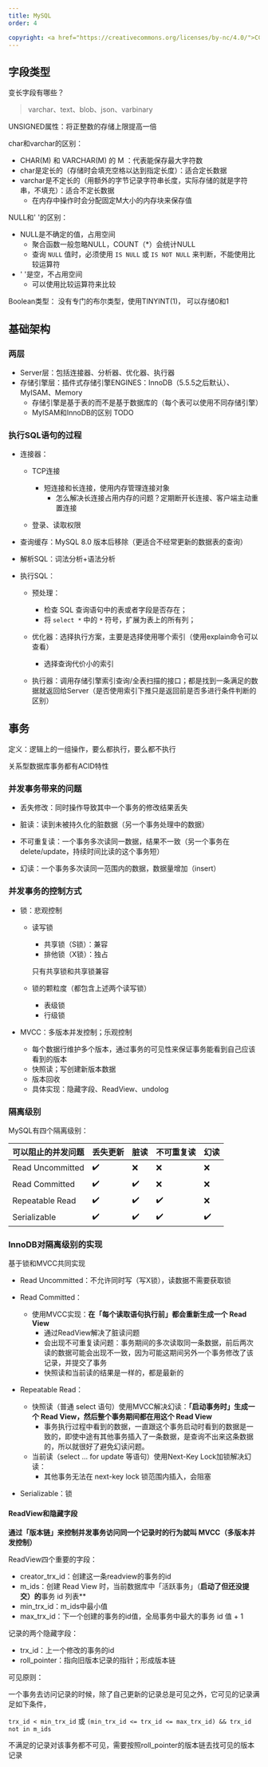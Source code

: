 ```yaml
---
title: MySQL
order: 4

copyright: <a href="https://creativecommons.org/licenses/by-nc/4.0/">CC BY-NC 4.0协议</a>
---
```




## 字段类型

变长字段有哪些？

> varchar、text、blob、json、varbinary

UNSIGNED属性：将正整数的存储上限提高一倍

char和varchar的区别：

- CHAR(M) 和 VARCHAR(M) 的 M ：代表能保存最大字符数
- char是定长的（存储时会填充空格以达到指定长度）：适合定长数据
- varchar是不定长的（用额外的字节记录字符串长度，实际存储的就是字符串，不填充）：适合不定长数据
  - 在内存中操作时会分配固定M大小的内存块来保存值

NULL和' '的区别：

- NULL是不确定的值，占用空间
  - 聚合函数一般忽略NULL，COUNT（*）会统计NULL
  - 查询 `NULL` 值时，必须使用 `IS NULL` 或 `IS NOT NULL` 来判断，不能使用比较运算符
- ' '是空，不占用空间
  - 可以使用比较运算符来比较

Boolean类型： 没有专门的布尔类型，使用TINYINT(1)， 可以存储0和1

## 基础架构

### 两层

- Server层：包括连接器、分析器、优化器、执行器
- 存储引擎层：插件式存储引擎ENGINES：InnoDB（5.5.5之后默认）、MyISAM、Memory
  - 存储引擎是基于表的而不是基于数据库的（每个表可以使用不同存储引擎）
  - MyISAM和InnoDB的区别 TODO


### 执行SQL语句的过程

- 连接器：
  - TCP连接
    - 短连接和长连接，使用内存管理连接对象
      - 怎么解决长连接占用内存的问题？定期断开长连接、客户端主动重置连接

  - 登录、读取权限

- 查询缓存：MySQL 8.0 版本后移除（更适合不经常更新的数据表的查询）
- 解析SQL：词法分析+语法分析
- 执行SQL：
  - 预处理：
    - 检查 SQL 查询语句中的表或者字段是否存在；
    - 将 `select *` 中的 `*` 符号，扩展为表上的所有列；

  - 优化器：选择执行方案，主要是选择使用哪个索引（使用explain命令可以查看）
    - 选择查询代价小的索引

  - 执行器：调用存储引擎索引查询/全表扫描的接口；都是找到一条满足的数据就返回给Server（是否使用索引下推只是返回前是否多进行条件判断的区别）

## 事务

定义：逻辑上的一组操作，要么都执行，要么都不执行

关系型数据库事务都有ACID特性

### 并发事务带来的问题

- 丢失修改：同时操作导致其中一个事务的修改结果丢失
  
- 脏读：读到未被持久化的脏数据（另一个事务处理中的数据）
- 不可重复读：一个事务多次读同一数据，结果不一致（另一个事务在delete/update，持续时间比读的这个事务短）
- 幻读：一个事务多次读同一范围内的数据，数据量增加（insert）


### 并发事务的控制方式

- 锁：悲观控制
  - 读写锁
    - 共享锁（S锁）：兼容
    - 排他锁（X锁）：独占
    
    只有共享锁和共享锁兼容
  - 锁的颗粒度（都包含上述两个读写锁）
    - 表级锁
    - 行级锁
- MVCC：多版本并发控制；乐观控制

  - 每个数据行维护多个版本，通过事务的可见性来保证事务能看到自己应该看到的版本
  - 快照读；写创建新版本数据
  - 版本回收
  - 具体实现：隐藏字段、ReadView、undolog


### 隔离级别

MySQL有四个隔离级别：

| 可以阻止的并发问题 | 丢失更新 | 脏读 | 不可重复读 | 幻读 |
| ------------------ | -------- | ---- | ---------- | ---- |
| Read Uncommitted   | ✔️        | ❌    | ❌          | ❌    |
| Read Committed     | ✔️        | ✔️    | ❌          | ❌    |
| Repeatable Read    | ✔️        | ✔️    | ✔️          | ❌    |
| Serializable       | ✔️        | ✔️    | ✔️          | ✔️    |

### InnoDB对隔离级别的实现

基于锁和MVCC共同实现

- Read Uncommitted：不允许同时写（写X锁），读数据不需要获取锁
- Read Committed：
  - 使用MVCC实现：**在「每个读取语句执行前」都会重新生成一个 Read View**
    - 通过ReadView解决了脏读问题
    - 会出现不可重复读问题：事务期间的多次读取同一条数据，前后两次读的数据可能会出现不一致，因为可能这期间另外一个事务修改了该记录，并提交了事务
    - 快照读和当前读的结果是一样的，都是最新的
  
- Repeatable Read：
  - 快照读（普通 select 语句）使用MVCC解决幻读：**「启动事务时」生成一个 Read View，然后整个事务期间都在用这个 Read View** 
    - 事务执行过程中看到的数据，一直跟这个事务启动时看到的数据是一致的，即使中途有其他事务插入了一条数据，是查询不出来这条数据的，所以就很好了避免幻读问题。
  - 当前读（select ... for update 等语句）使用Next-Key Lock加锁解决幻读：
    - 其他事务无法在 next-key lock 锁范围内插入，会阻塞
  
- Serializable：锁

#### ReadView和隐藏字段

**通过「版本链」来控制并发事务访问同一个记录时的行为就叫 MVCC（多版本并发控制）**

ReadView四个重要的字段：

- creator_trx_id：创建这一条readview的事务的id
- m_ids：创建 Read View 时，当前数据库中「活跃事务」（**启动了但还没提交）的**事务 id 列表**
- min_trx_id：m_ids中最小值
- max_trx_id：下一个创建的事务的id值，全局事务中最大的事务 id 值 + 1

记录的两个隐藏字段：

- trx_id：上一个修改的事务的id
- roll_pointer：指向旧版本记录的指针；形成版本链

可见原则：

一个事务去访问记录的时候，除了自己更新的记录总是可见之外，它可见的记录满足如下条件，

`trx_id < min_trx_id` 或 `(min_trx_id <= trx_id <= max_trx_id) && trx_id not in m_ids ` 

不满足的记录对该事务都不可见，需要按照roll_pointer的版本链去找可见的版本记录
